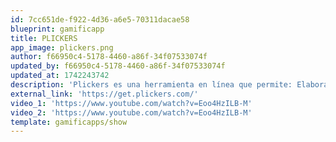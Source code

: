 ```yaml
---
id: 7cc651de-f922-4d36-a6e5-70311dacae58
blueprint: gamificapp
title: PLICKERS
app_image: plickers.png
author: f66950c4-5178-4460-a86f-34f07533074f
updated_by: f66950c4-5178-4460-a86f-34f07533074f
updated_at: 1742243742
description: 'Plickers es una herramienta en línea que permite: Elaborar cuestionarios para evaluar en tiempo real a varias personas. Recopilar datos de forma digitalizada sin necesidad de que los participantes tengan dispositivos electrónicos.'
external_link: 'https://get.plickers.com/'
video_1: 'https://www.youtube.com/watch?v=Eoo4HzILB-M'
video_2: 'https://www.youtube.com/watch?v=Eoo4HzILB-M'
template: gamificapps/show
---
```

